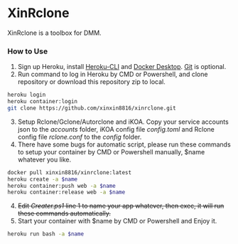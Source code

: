 # XinRclone 
XinRclone is a toolbox for DMM.

### How to Use
1. Sign up Heroku, install [Heroku-CLI](https://devcenter.heroku.com/articles/heroku-cli#download-and-install) and [Docker Desktop](https://www.docker.com/products/docker-desktop). [Git](https://git-scm.com/book/en/v2/Getting-Started-Installing-Git) is optional.
2. Run command to log in Heroku by CMD or Powershell, and clone repository or download this repository zip to local.
```sh
heroku login
heroku container:login
git clone https://github.com/xinxin8816/xinrclone.git
```
3. Setup Rclone/Gclone/Autorclone and iKOA. Copy your service accounts json to the *accounts* folder, iKOA config file *config.toml* and Rclone config file *rclone.conf* to the *config* folder.
4. There have some bugs for automatic script, please run these commands to setup your container by CMD or Powershell manually, $name whatever you like.
```sh
docker pull xinxin8816/xinrclone:latest
heroku create -a $name
heroku container:push web -a $name
heroku container:release web -a $name
```
4. ~~Edit *Creater.ps1* line 1 to name your app whatever, then exec, it will run these commands automatically.~~
5. Start your container with $name by CMD or Powershell and Enjoy it. 
```sh
heroku run bash -a $name
```
